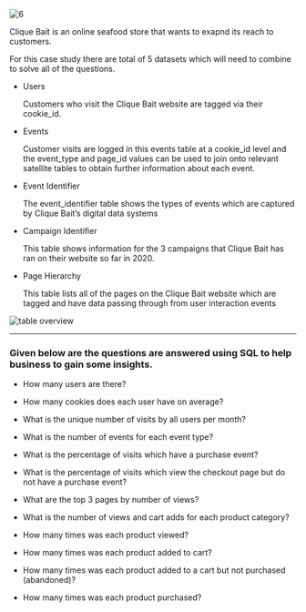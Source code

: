 ![6](https://github.com/shubhammalik20/SQL-Projects/assets/135993334/3c93e50c-4886-4e9f-b744-c5cb651deee7)


Clique Bait is an online seafood store that wants to exapnd its reach to customers.

For this case study there are total of 5 datasets which will need to combine to solve all of the questions.

- Users

  Customers who visit the Clique Bait website are tagged via their cookie_id.

- Events

  Customer visits are logged in this events table at a cookie_id level and the event_type and page_id values can be used to join onto relevant satellite tables to    obtain further information about each event.
  
- Event Identifier

  The event_identifier table shows the types of events which are captured by Clique Bait’s digital data systems  
  
- Campaign Identifier

  This table shows information for the 3 campaigns that Clique Bait has ran on their website so far in 2020.

- Page Hierarchy

  This table lists all of the pages on the Clique Bait website which are tagged and have data passing through from user interaction events  

![table overview](https://github.com/shubhammalik20/SQL-Projects/assets/135993334/e8dc3178-1e71-42fe-b8ea-800e264a3147)

 
 ***
### Given below are the questions are answered using SQL to help business to gain some insights.

- How many users are there?

- How many cookies does each user have on average?

- What is the unique number of visits by all users per month?

- What is the number of events for each event type?

- What is the percentage of visits which have a purchase event?

- What is the percentage of visits which view the checkout page but do not have a purchase event?

- What are the top 3 pages by number of views?

- What is the number of views and cart adds for each product category?
- How many times was each product viewed?

- How many times was each product added to cart?

- How many times was each product added to a cart but not purchased (abandoned)?
 
- How many times was each product purchased?

